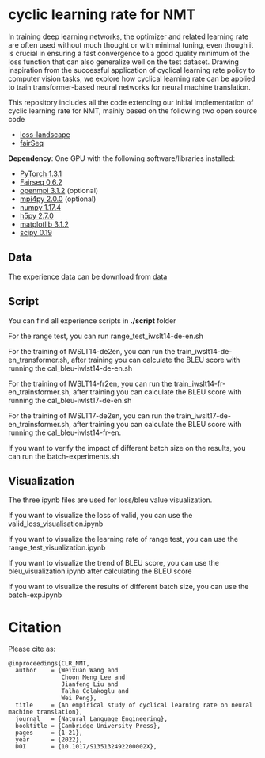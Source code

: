 # cyclic learning rate for NMT
In training deep learning networks, the optimizer and related learning rate are often used without much thought or with minimal tuning, even though it is crucial in ensuring a fast convergence to a good quality minimum of the loss function that can also generalize well on the test dataset. Drawing inspiration from the successful application of cyclical learning rate policy to computer vision tasks, we explore how cyclical learning rate can be applied to train transformer-based neural networks for neural machine translation.

This repository includes all the code extending our initial implementation of cyclic learning rate for NMT, mainly based on the following two open source code
 - [loss-landscape](https://github.com/tomgoldstein/loss-landscape) 
 - [fairSeq](https://github.com/pytorch/fairseq)

**Dependency**: One GPU with the following software/libraries installed:
- [PyTorch 1.3.1](https://pytorch.org/)
- [Fairseq 0.6.2](https://github.com/pytorch/fairseq)
- [openmpi 3.1.2](https://www.open-mpi.org/)    (optional)
- [mpi4py 2.0.0](https://mpi4py.scipy.org/docs/usrman/install.html)       (optional)
- [numpy 1.17.4](https://docs.scipy.org/doc/numpy/user/quickstart.html)  
- [h5py 2.7.0](http://docs.h5py.org/en/stable/build.html#install)
- [matplotlib 3.1.2](https://matplotlib.org/users/installing.html)
- [scipy 0.19](https://www.scipy.org/install.html)
## Data
The experience data can be download from [data](https://drive.google.com/drive/folders/1DYybKED5AOC43I3ce_hPMN5pZXwoW1ut?usp=sharing)
## Script
You can find all experience scripts in **./script** folder

For the range test, you can run range_test_iwslt14-de-en.sh

For the training of IWSLT14-de2en, you can run the train_iwslt14-de-en_transformer.sh, after training you can calculate the BLEU score with running the cal_bleu-iwlst14-de-en.sh

For the training of IWSLT14-fr2en, you can run the train_iwslt14-fr-en_trainsformer.sh, after training you can calculate the BLEU score with running the cal_bleu-iwlst17-de-en.sh

For the training of IWSLT17-de2en, you can run the train_iwslt17-de-en_trainsformer.sh, after training you can calculate the BLEU score with running the cal_bleu-iwlst14-fr-en.

If you want to verify the impact of different batch size on the results, you can run the batch-experiments.sh
## Visualization
The three ipynb files are used for loss/bleu value visualization.

If you want to visualize the loss of valid, you can use the valid_loss_visualisation.ipynb

If you want to visualize the learning rate of range test, you can use the range_test_visualization.ipynb 

If you want to visualize the trend of BLEU score, you can use the bleu_visualization.ipynb after calculating the BLEU score

If you want to visualize the results of different batch size, you can use the batch-exp.ipynb


# Citation
Please cite as:

```
@inproceedings{CLR_NMT,
  author    = {Weixuan Wang and
               Choon Meng Lee and
               Jianfeng Liu and 
               Talha Colakoglu and
               Wei Peng},
  title     = {An empirical study of cyclical learning rate on neural machine translation},
  journal   = {Natural Language Engineering},
  booktitle = {Cambridge University Press},
  pages     = {1-21},
  year      = {2022},
  DOI       = {10.1017/S135132492200002X},
```
